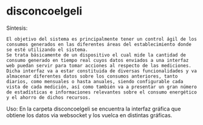 # disconcoelgeli
Síntesis:

	El objetivo del sistema es principalmente tener un control ágil de los consumos generados en las diferentes áreas del establecimiento donde se esté utilizando el sistema.
	Se trata básicamente de un dispositivo el cual mide la cantidad de consumo generado en tiempo real cuyos datos enviados a una interfaz web puedan servir para tomar acciones al respecto de las mediciones. Dicha interfaz va a estar constituida de diversas funcionalidades y va almacenar diferentes datos sobre los consumos anteriores, tanto diarios, como mensuales o hasta anuales, siendo configurable cada vista de cada medición, así como también va a presentar un gran número de estadísticas e informaciones relevantes sobre el consumo energético y el ahorro de dichos recursos.

Uso:
	En la carpeta disconcoelgeli se encuentra la interfaz gráfica que obtiene los datos via websocket y los vuelca en distintas gráficas.
